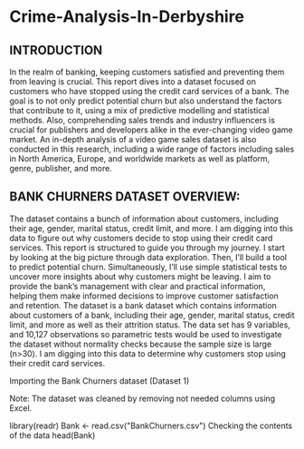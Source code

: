 # Crime-Analysis-In-Derbyshire

## INTRODUCTION
In the realm of banking, keeping customers satisfied and preventing them from leaving is crucial. This report dives into a dataset focused on customers who have stopped using the credit card services of a bank. The goal is to not only predict potential churn but also understand the factors that contribute to it, using a mix of predictive modelling and statistical methods.
Also, comprehending sales trends and industry influencers is crucial for publishers and developers alike in the ever-changing video game market. An in-depth analysis of a video game sales dataset is also conducted in this research, including a wide range of factors including sales in North America, Europe, and worldwide markets as well as platform, genre, publisher, and more.

## BANK CHURNERS DATASET OVERVIEW:
The dataset contains a bunch of information about customers, including their age, gender, marital status, credit limit, and more. I am digging into this data to figure out why customers decide to stop using their credit card services. This report is structured to guide you through my journey. I start by looking at the big picture through data exploration. Then, I’ll build a tool to predict potential churn. Simultaneously, I’ll use simple statistical tests to uncover more insights about why customers might be leaving.
I aim to provide the bank’s management with clear and practical information, helping them make informed decisions to improve customer satisfaction and retention.
The dataset is a bank dataset which contains information about customers of a bank, including their age, gender, marital status, credit limit, and more as well as their attrition status. The data set has 9 variables, and 10,127 observations so parametric tests would be used to investigate the dataset without normality checks because the sample size is large (n>30). I am digging into this data to determine why customers stop using their credit card services.

Importing the Bank Churners dataset (Dataset 1)

Note: The dataset was cleaned by removing not needed columns using Excel.

library(readr)
Bank <- read.csv("BankChurners.csv")
Checking the contents of the data
head(Bank)
